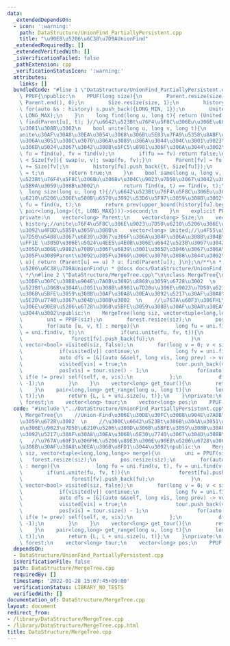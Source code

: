 ```yaml
---
data:
  _extendedDependsOn:
  - icon: ':warning:'
    path: DataStructure/UnionFind_PartiallyPersistent.cpp
    title: "\u90E8\u5206\u6C38\u7D9AUnionFind"
  _extendedRequiredBy: []
  _extendedVerifiedWith: []
  _isVerificationFailed: false
  _pathExtension: cpp
  _verificationStatusIcon: ':warning:'
  attributes:
    links: []
  bundledCode: "#line 1 \"DataStructure/UnionFind_PartiallyPersistent.cpp\"\nclass\
    \ PPUF{\npublic:\n    PPUF(long size){\n        Parent.resize(size); iota(Parent.begin(),\
    \ Parent.end(), 0);\n        Size.resize(size, 1);\n        history.resize(size);\
    \ for(auto &s : history) s.push_back({LONG_MIN, 1});\n        United.resize(size,\
    \ LONG_MAX);\n    }\n    long find(long u, long t){ return (United[u] > t) ? u:\
    \ find(Parent[u], t); }//\u6642\u523Bt\u76F4\u5F8C\u306Eu\u306E\u6839\u3092\u6C42\
    \u3081\u308B\u3002\n    bool unite(long u, long v, long t){\n        //t\u306F\
    unite\u30AF\u30A8\u30EA\u3054\u3068\u306B\u5E83\u7FA9\u5358\u8ABF\u5897\u52A0\u3067\
    \u306A\u3051\u308C\u3070\u306A\u3089\u306A\u3044\u304C\u3001\u9023\u7D9A\u3059\
    \u308B\u5024\u3067\u3042\u308B\u5FC5\u8981\u306F\u306A\u3044\u3002\n        long\
    \ fu = find(u), fv = find(v);\n        if(fu == fv) return false;\n        if(Size[fu]\
    \ < Size[fv]){ swap(u, v); swap(fu, fv);}\n        Parent[fv] = fu;\n        Size[fu]\
    \ += Size[fv];\n        history[fu].push_back({t, Size[fu]});\n        United[fv]\
    \ = t;\n        return true;\n    }\n    bool same(long u, long v, long t){//\u6642\
    \u523Bt\u76F4\u5F8C\u306Bu\u3068v\u304C\u9023\u7D50\u3067\u3042\u308B\u304B\u5224\
    \u5B9A\u3059\u308B\u3002\n        return find(u, t) == find(v, t);\n    }\n  \
    \  long size(long u, long t){//\u6642\u523Bt\u76F4\u5F8C\u306Eu\u306E\u9023\u7D50\
    \u6210\u5206\u306E\u500B\u6570\u3092\u53D6\u5F97\u3059\u308B\u3002\n        long\
    \ fu = find(u, t);\n        return prev(upper_bound(history[fu].begin(), history[fu].end(),\
    \ pair<long,long>({t, LONG_MAX})))->second;\n    }\n    explicit PPUF() = default;\n\
    private:\n    vector<long> Parent;\n    vector<long> Size;\n    vector<vector<pair<long,long>>>\
    \ history;//unite\u76F4\u5F8C\u306E\u9023\u7D50\u6210\u5206\u306E\u30B5\u30A4\u30BA\
    \u3092\u4FDD\u5B58\u3059\u308B\n    vector<long> United;//\u4F55\u56DE\u76EE\u306E\
    \u7D50\u5408\u3067\u6839\u3067\u306F\u306A\u304F\u306A\u308B\u304B\u3000\u30FC\
    \uFF1E \u305D\u306E\u5024\u4EE5\u4E0B\u306E\u6642\u523B\u3067\u3042\u308C\u3070\
    \u305D\u306E\u9802\u70B9\u306F\u6839\u3001\u305D\u3046\u3067\u306A\u304B\u3063\
    \u305F\u3089Parent\u3092\u305F\u3069\u308C\u3070\u3088\u3044\u3002\n    long find(long\
    \ u){ return (Parent[u] == u) ? u: find(Parent[u]); }\n};\n/**\n * @brief \u90E8\
    \u5206\u6C38\u7D9AUnionFind\n * @docs docs/DataStructure/UnionFind_PartiallyPersistent.md\n\
    \ */\n#line 2 \"DataStructure/MergeTree.cpp\"\n\nclass MergeTree{\n    //Union-Find\u306E\
    \u30DE\u30FC\u30B8\u904E\u7A0B\u3092\u8868\u3059\u6728\u3002  \n    //\u300C\u6642\
    \u523Bt\u306B\u304A\u3051\u308B\u8981\u7D20u\u306E\u9023\u7D50\u6210\u5206\u300D\
    \u306B\u5BFE\u3059\u308B\u30AF\u30A8\u30EA\u3092\u5217\u30AF\u30A8\u30EA\u306B\
    \u5E30\u7740\u3067\u304D\u308B\u3002  \n    //\u767A\u60F3\u306FHL\u5206\u89E3\
    \u306E\u90E8\u5206\u6728\u306B\u5BFE\u3059\u308B\u30AF\u30A8\u30EA\u306B\u8FD1\
    \u3044\u3002\npublic:\n    MergeTree(long siz, vector<tuple<long,long,long>> merge){\n\
    \        uni = PPUF(siz);\n        forest.resize(siz);\n        pos.resize(siz);\n\
    \        for(auto [u, v, t] : merge){\n            long fu = uni.find(u, t), fv\
    \ = uni.find(v, t);\n            if(uni.unite(fu, fv, t)){\n                forest[fu].push_back(fv);\n\
    \                forest[fv].push_back(fu);\n            }\n        }\n       \
    \ vector<bool> visited(siz, false);\n        for(long v = 0; v < siz; v++){\n\
    \            if(visited[v]) continue;\n            long fv = uni.find(v, INT_MAX);\n\
    \            auto dfs = [&](auto &&self, long vis, long prev) -> void {\n    \
    \            visited[vis] = true;\n                tour.push_back(vis);\n    \
    \            pos[vis] = tour.size() - 1;\n                for(auto e : forest[vis])\
    \ if(e != prev) self(self, e, vis);\n            };\n            dfs(dfs, fv,\
    \ -1);\n        }\n    }\n    vector<long> get_tour(){\n        return tour;\n\
    \    }\n    pair<long,long> get_range(long u, long t){\n        long L = pos[uni.find(u,\
    \ t)];\n        return {L, L + uni.size(u, t)};\n    }\nprivate:\n    vector<vector<long>>\
    \ forest;\n    vector<long> tour;\n    vector<long> pos;\n    PPUF uni;\n};\n"
  code: "#include \"../DataStructure/UnionFind_PartiallyPersistent.cpp\"\n\nclass\
    \ MergeTree{\n    //Union-Find\u306E\u30DE\u30FC\u30B8\u904E\u7A0B\u3092\u8868\
    \u3059\u6728\u3002  \n    //\u300C\u6642\u523Bt\u306B\u304A\u3051\u308B\u8981\u7D20\
    u\u306E\u9023\u7D50\u6210\u5206\u300D\u306B\u5BFE\u3059\u308B\u30AF\u30A8\u30EA\
    \u3092\u5217\u30AF\u30A8\u30EA\u306B\u5E30\u7740\u3067\u304D\u308B\u3002  \n \
    \   //\u767A\u60F3\u306FHL\u5206\u89E3\u306E\u90E8\u5206\u6728\u306B\u5BFE\u3059\
    \u308B\u30AF\u30A8\u30EA\u306B\u8FD1\u3044\u3002\npublic:\n    MergeTree(long\
    \ siz, vector<tuple<long,long,long>> merge){\n        uni = PPUF(siz);\n     \
    \   forest.resize(siz);\n        pos.resize(siz);\n        for(auto [u, v, t]\
    \ : merge){\n            long fu = uni.find(u, t), fv = uni.find(v, t);\n    \
    \        if(uni.unite(fu, fv, t)){\n                forest[fu].push_back(fv);\n\
    \                forest[fv].push_back(fu);\n            }\n        }\n       \
    \ vector<bool> visited(siz, false);\n        for(long v = 0; v < siz; v++){\n\
    \            if(visited[v]) continue;\n            long fv = uni.find(v, INT_MAX);\n\
    \            auto dfs = [&](auto &&self, long vis, long prev) -> void {\n    \
    \            visited[vis] = true;\n                tour.push_back(vis);\n    \
    \            pos[vis] = tour.size() - 1;\n                for(auto e : forest[vis])\
    \ if(e != prev) self(self, e, vis);\n            };\n            dfs(dfs, fv,\
    \ -1);\n        }\n    }\n    vector<long> get_tour(){\n        return tour;\n\
    \    }\n    pair<long,long> get_range(long u, long t){\n        long L = pos[uni.find(u,\
    \ t)];\n        return {L, L + uni.size(u, t)};\n    }\nprivate:\n    vector<vector<long>>\
    \ forest;\n    vector<long> tour;\n    vector<long> pos;\n    PPUF uni;\n};\n"
  dependsOn:
  - DataStructure/UnionFind_PartiallyPersistent.cpp
  isVerificationFile: false
  path: DataStructure/MergeTree.cpp
  requiredBy: []
  timestamp: '2022-01-28 15:07:45+09:00'
  verificationStatus: LIBRARY_NO_TESTS
  verifiedWith: []
documentation_of: DataStructure/MergeTree.cpp
layout: document
redirect_from:
- /library/DataStructure/MergeTree.cpp
- /library/DataStructure/MergeTree.cpp.html
title: DataStructure/MergeTree.cpp
---
```


